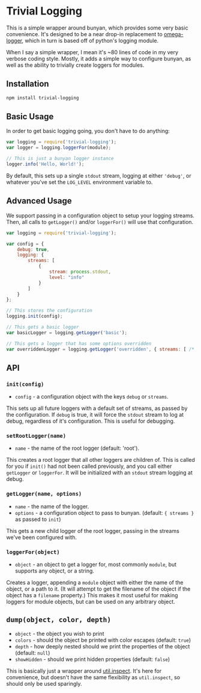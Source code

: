 # Trivial Logging

This is a simple wrapper around bunyan, which provides some very basic convenience. It's designed to be a near
drop-in replacement to [omega-logger][1], which in turn is based off of python's logging module.

When I say a simple wrapper, I mean it's ~80 lines of code in my very verbose coding style. Mostly, it adds a simple way
to configure bunyan, as well as the ability to trivially create loggers for modules.

[1]: https://github.com/Morgul/omega-logger "gh:morgul/omega-logger"

## Installation

```bash
npm install trivial-logging
```

## Basic Usage

In order to get basic logging going, you don't have to do anything:

```javascript
var logging = require('trivial-logging');
var logger = logging.loggerFor(module);

// This is just a bunyan logger instance
logger.info('Hello, World!');
```

By default, this sets up a single `stdout` stream, logging at either `'debug'`, or whatever you've set the `LOG_LEVEL`
environment variable to.

## Advanced Usage

We support passing in a configuration object to setup your logging streams. Then, all calls to `getLogger()` and/or
`loggerFor()` will use that configuration.

```javascript
var logging = require('trivial-logging');

var config = {
    debug: true,
    logging: {
        streams: [
            {
                stream: process.stdout,
                level: "info"
            }
        ]
    }
};

// This stores the configuration
logging.init(config);

// This gets a basic logger
var basicLogger = logging.getLogger('basic');

// This gets a logger that has some options overridden
var overriddenLogger = logging.getLogger('overridden', { streams: [ /* ... */ ] });
```

## API

### `init(config)`

* `config` - a configuration object with the keys `debug` or `streams`.

This sets up all future loggers with a default set of streams, as passed by the configuration. If `debug` is true, it
will force the `stdout` stream to log at debug, regardless of it's configuration. This is useful for debugging.

### `setRootLogger(name)`

* `name` - the name of the root logger (default: 'root').

This creates a root logger that all other loggers are children of. This is called for you if `init()` had not been
called previously, and you call either `getLogger` or `loggerFor`. It will be initialized with an `stdout` stream
logging at debug.

### `getLogger(name, options)`

* `name` - the name of the logger.
* `options` - a configuration object to pass to bunyan. (default: `{ streams }` as passed to `init`)

This gets a new child logger of the root logger, passing in the streams we've been configured with.

### `loggerFor(object)`

* `object` - an object to get a logger for, most commonly `module`, but supports any object, or a string.

Creates a logger, appending a `module` object with either the name of the object, or a path to it. (It will attempt to
get the filename of the object if the object has a `filename` property.) This makes it most useful for making loggers
for module objects, but can be used on any arbitrary object.

## `dump(object, color, depth)`

* `object` - the object you wish to print
* `colors` - should the object be printed with color escapes (default: `true`)
* `depth` - how deeply nested should we print the properties of the object (default: `null`)
* `showHidden` - should we print hidden properties (default: `false`)

This is basically just a wrapper around [util.inspect](https://nodejs.org/api/util.html#util_util_inspect_object_options).
It's here for convenience, but doesn't have the same flexibility as `util.inspect`, so should only be used sparingly.


